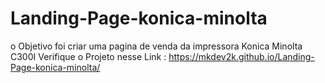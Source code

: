 # Landing-Page-konica-minolta

o Objetivo foi criar uma pagina de venda da impressora Konica Minolta C300I
Verifique o Projeto nesse Link : https://mkdev2k.github.io/Landing-Page-konica-minolta/
